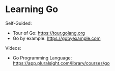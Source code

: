 # Learning Go

Self-Guided:
- Tour of Go: https://tour.golang.org
- Go by example: https://gobyexample.com

Videos:
- Go Programming Language: https://app.pluralsight.com/library/courses/go